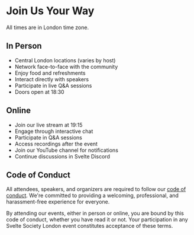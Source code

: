 # Join Us Your Way

All times are in London time zone.

## In Person

- Central London locations (varies by host)
- Network face-to-face with the community
- Enjoy food and refreshments
- Interact directly with speakers
- Participate in live Q&A sessions
- Doors open at 18:30

## Online

- Join our live stream at 19:15
- Engage through interactive chat
- Participate in Q&A sessions
- Access recordings after the event
- Join our YouTube channel for notifications
- Continue discussions in Svelte Discord

## Code of Conduct

All attendees, speakers, and organizers are required to follow our
[code of conduct](./code-of-conduct). We're committed to providing a
welcoming, professional, and harassment-free experience for everyone.

By attending our events, either in person or online, you are bound by
this code of conduct, whether you have read it or not. Your
participation in any Svelte Society London event constitutes
acceptance of these terms.
